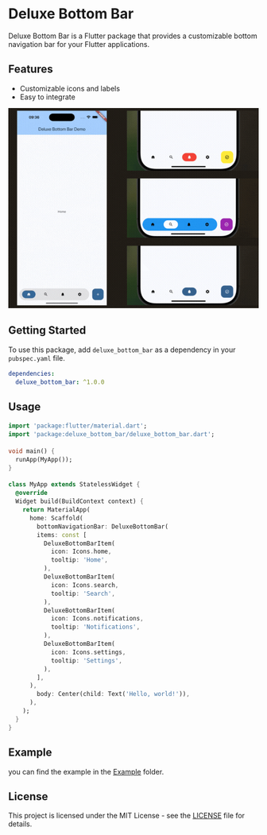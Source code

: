 # Deluxe Bottom Bar

Deluxe Bottom Bar is a Flutter package that provides a customizable bottom navigation bar for your Flutter applications.

## Features

- Customizable icons and labels
- Easy to integrate

![Demo GIF](./assets/demo.gif)

## Getting Started

To use this package, add `deluxe_bottom_bar` as a dependency in your `pubspec.yaml` file.

```yaml
dependencies:
  deluxe_bottom_bar: ^1.0.0
```

## Usage

```dart
import 'package:flutter/material.dart';
import 'package:deluxe_bottom_bar/deluxe_bottom_bar.dart';

void main() {
  runApp(MyApp());
}

class MyApp extends StatelessWidget {
  @override
  Widget build(BuildContext context) {
    return MaterialApp(
      home: Scaffold(
        bottomNavigationBar: DeluxeBottomBar(
        items: const [
          DeluxeBottomBarItem(
            icon: Icons.home,
            tooltip: 'Home',
          ),
          DeluxeBottomBarItem(
            icon: Icons.search,
            tooltip: 'Search',
          ),
          DeluxeBottomBarItem(
            icon: Icons.notifications,
            tooltip: 'Notifications',
          ),
          DeluxeBottomBarItem(
            icon: Icons.settings,
            tooltip: 'Settings',
          ),
        ],
      ),
        body: Center(child: Text('Hello, world!')),
      ),
    );
  }
}
```

## Example

you can find the example in the [Example](EXAMPLE) folder.

## License

This project is licensed under the MIT License - see the [LICENSE](LICENSE) file for details.
